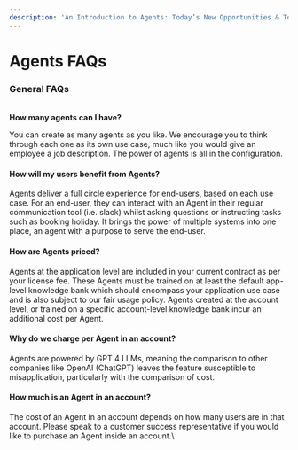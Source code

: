```yaml
---
description: 'An Introduction to Agents: Today’s New Opportunities & Tomorrow''s Vision'
---
```


# Agents FAQs

### General FAQs

\
**How many agents can I have?**

You can create as many agents as you like. We encourage you to think through each one as its own use case, much like you would give an employee a job description. The power of agents is all in the configuration.&#x20;

#### How will my users benefit from Agents?

Agents deliver a full circle experience for end-users, based on each use case. For an end-user, they can interact with an Agent in their regular communication tool (i.e. slack) whilst asking questions or instructing tasks such as booking holiday. It brings the power of multiple systems into one place, an agent with a purpose to serve the end-user.

#### How are Agents priced?

Agents at the application level are included in your current contract as per your license fee. These Agents must be trained on at least the default app-level knowledge bank which should encompass your application use case and is also subject to our fair usage policy. Agents created at the account level, or trained on a specific account-level knowledge bank incur an additional cost per Agent.&#x20;

#### Why do we charge per Agent in an account?

Agents are powered by GPT 4 LLMs, meaning the comparison to other companies like OpenAI (ChatGPT) leaves the feature susceptible to misapplication, particularly with the comparison of cost.

#### How much is an Agent in an account?

The cost of an Agent in an account depends on how many users are in that account. Please speak to a customer success representative if you would like to purchase an Agent inside an account.\
